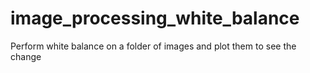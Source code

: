 # image_processing_white_balance
Perform white balance on a folder of images and plot them to see the change
